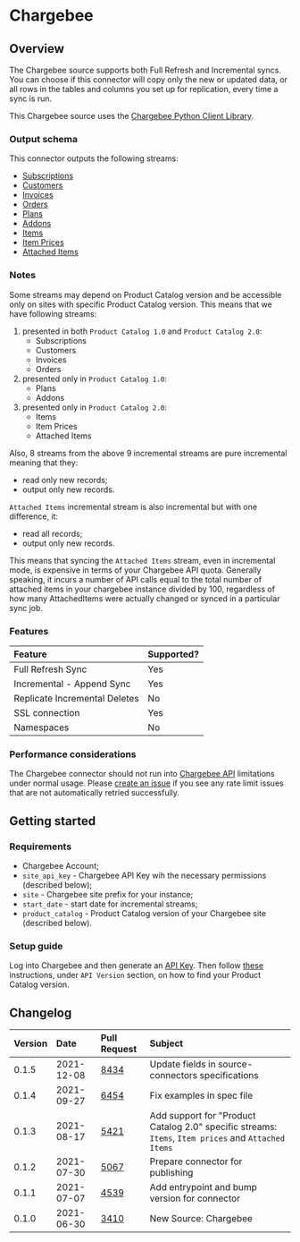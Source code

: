 # Chargebee

## Overview

The Chargebee source supports both Full Refresh and Incremental syncs. You can choose if this connector will copy only the new or updated data, or all rows in the tables and columns you set up for replication, every time a sync is run.

This Chargebee source uses the [Chargebee Python Client Library](https://github.com/chargebee/chargebee-python/).

### Output schema

This connector outputs the following streams:

* [Subscriptions](https://apidocs.chargebee.com/docs/api/subscriptions?prod_cat_ver=2#list_subscriptions)
* [Customers](https://apidocs.chargebee.com/docs/api/customers?prod_cat_ver=2#list_customers)
* [Invoices](https://apidocs.chargebee.com/docs/api/invoices?prod_cat_ver=2#list_invoices)
* [Orders](https://apidocs.chargebee.com/docs/api/orders?prod_cat_ver=2#list_orders)
* [Plans](https://apidocs.chargebee.com/docs/api/plans?prod_cat_ver=1&lang=curl#list_plans)
* [Addons](https://apidocs.chargebee.com/docs/api/addons?prod_cat_ver=1&lang=curl#list_addons)
* [Items](https://apidocs.chargebee.com/docs/api/items?prod_cat_ver=2#list_items)
* [Item Prices](https://apidocs.chargebee.com/docs/api/item_prices?prod_cat_ver=2#list_item_prices)
* [Attached Items](https://apidocs.chargebee.com/docs/api/attached_items?prod_cat_ver=2#list_attached_items)

### Notes

Some streams may depend on Product Catalog version and be accessible only on sites with specific Product Catalog version. This means that we have following streams:

1. presented in both `Product Catalog 1.0` and `Product Catalog 2.0`:
   * Subscriptions
   * Customers
   * Invoices
   * Orders
2. presented only in `Product Catalog 1.0`:
   * Plans
   * Addons
3. presented only in `Product Catalog 2.0`:
   * Items
   * Item Prices
   * Attached Items

Also, 8 streams from the above 9 incremental streams are pure incremental meaning that they:

* read only new records;
* output only new records.

`Attached Items` incremental stream is also incremental but with one difference, it:

* read all records;
* output only new records.

This means that syncing the `Attached Items` stream, even in incremental mode, is expensive in terms of your Chargebee API quota. Generally speaking, it incurs a number of API calls equal to the total number of attached items in your chargebee instance divided by 100, regardless of how many AttachedItems were actually changed or synced in a particular sync job.

### Features

| Feature | Supported? |
| :--- | :--- |
| Full Refresh Sync | Yes |
| Incremental - Append Sync | Yes |
| Replicate Incremental Deletes | No |
| SSL connection | Yes |
| Namespaces | No |

### Performance considerations

The Chargebee connector should not run into [Chargebee API](https://apidocs.chargebee.com/docs/api?prod_cat_ver=2#api_rate_limits) limitations under normal usage. Please [create an issue](https://github.com/airbytehq/airbyte/issues) if you see any rate limit issues that are not automatically retried successfully.

## Getting started

### Requirements

* Chargebee Account;
* `site_api_key` - Chargebee API Key wih the necessary permissions \(described below\);
* `site` - Chargebee site prefix for your instance;
* `start_date` - start date for incremental streams;
* `product_catalog` - Product Catalog version of your Chargebee site \(described below\).

### Setup guide

Log into Chargebee and then generate an [API Key](https://apidocs.chargebee.com/docs/api?prod_cat_ver=2#api_authentication). Then follow [these](https://apidocs.chargebee.com/docs/api?prod_cat_ver=2) instructions, under `API Version` section, on how to find your Product Catalog version.

## Changelog

| Version | Date | Pull Request | Subject |
| :--- | :--- | :--- | :--- |
| 0.1.5 | 2021-12-08 | [8434](https://github.com/airbytehq/airbyte/pull/8434) | Update fields in source-connectors specifications |
| 0.1.4 | 2021-09-27 | [6454](https://github.com/airbytehq/airbyte/pull/6454) | Fix examples in spec file |
| 0.1.3 | 2021-08-17 | [5421](https://github.com/airbytehq/airbyte/pull/5421) | Add support for "Product Catalog 2.0" specific streams: `Items`, `Item prices` and `Attached Items` |
| 0.1.2 | 2021-07-30 | [5067](https://github.com/airbytehq/airbyte/pull/5067) | Prepare connector for publishing |
| 0.1.1 | 2021-07-07 | [4539](https://github.com/airbytehq/airbyte/pull/4539) | Add entrypoint and bump version for connector |
| 0.1.0 | 2021-06-30 | [3410](https://github.com/airbytehq/airbyte/pull/3410) | New Source: Chargebee |

